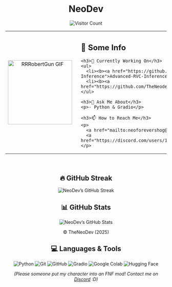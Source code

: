 <!-- README.md -->

<h1 align="center">NeoDev</h1>

<!-- Visitor Counter -->
<p align="center">
  <img src="https://komarev.com/ghpvc/?username=TheNeodev&label=Visitor&color=FF0000&style=flat" alt="Visitor Count" />
</p>

<!-- GIF and Some Info Side-by-Side using table -->
<div align="center">

<table>
<tr>
  <!-- GIF 1 -->
  <td align="center">
    <img src="https://static.wikia.nocookie.net/fridaynightfunking/images/f/f6/RRRobertGun.gif/revision/latest?cb=20240623081331" alt="RRRobertGun GIF" width="200"/>
  </td>

  <!-- Some Info -->
  <td align="left" style="vertical-align: top; padding-left: 20px;">
    <h2>📄 Some Info</h2>

    <h3>🔭 Currently Working On</h3>
    <ul>
      <li><b><a href="https://github.com/ArkanDash/Advanced-RVC-Inference">Advanced‑RVC‑Inference</a></b></li>
      <li><b><a href="https://github.com/TheNeodev/NeoRVC">NeoRVC</a></b></li>
    </ul>

    <h3>💬 Ask Me About</h3>
    <p>- Python & Gradio</p>

    <h3>📫 How to Reach Me</h3>
    <p>
      <a href="mailto:neoforevershog@gmail.com">Email</a> |
      <a href="https://discord.com/users/1314204512814235689">Discord</a>
    </p>
  </td>
</tr>
</table>

</div>

<br/>

<!-- Strike (Streak) -->
<div align="center">
  <h2>🔥 GitHub Streak</h2>
  <img src="https://github-readme-streak-stats.herokuapp.com/?user=TheNeoDev&currStreakNum=FFFF00&sideNums=FFFF00&currStreakLabel=FFFFFF&sideLabels=FFFFFF&background=00000000&border=FFFFFF" alt="NeoDev’s GitHub Streak" />
</div>

<!-- Daily Inspo (GitHub Stats) -->
<div align="center">
  <h2>📊 GitHub Stats</h2>
  <img src="https://github-readme-stats.vercel.app/api?username=TheNeoDev&show_icons=true&count_private=true&include_all_commits=false&custom_title=NeoDev's%20GitHub%20Stats&title_color=FFD700&text_color=DAA520&icon_color=FFA500&bg_color=FFFFFF" alt="NeoDev’s GitHub Stats" />
</div>

<!-- Footer -->
<div align="center">
  <p>© TheNeoDev (2025)</p>
</div>

<!-- Language And Tools -->
<div align="center">
  <h2>💻 Languages & Tools</h2>
  <p>
    <img src="https://img.shields.io/badge/Python-3776AB?style=for-the-badge&logo=python&logoColor=white" alt="Python" />
    <img src="https://img.shields.io/badge/Git-F05032?style=for-the-badge&logo=git&logoColor=white" alt="Git" />
    <img src="https://img.shields.io/badge/GitHub-181717?style=for-the-badge&logo=github&logoColor=white" alt="GitHub" />
    <img src="https://img.shields.io/badge/Gradio-db9618?style=for-the-badge&logo=gradio&logoColor=white" alt="Gradio" />
    <img src="https://img.shields.io/badge/Google_Colab-F9AB00?style=for-the-badge&logo=googlecolab&logoColor=blue" alt="Google Colab" />
    <img src="https://img.shields.io/badge/Hugging_Face-FF9900?style=for-the-badge&logo=huggingface&logoColor=white" alt="Hugging Face" />
  </p>
</div>

<!-- Fun Personal Note -->
<div align="center">
  <p><i>(Please someone put my character into an FNF mod! Contact me on <a href="https://discord.com/users/1314204512814235689">Discord</a> :D)</i></p>
</div>

